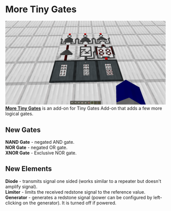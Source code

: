 # More Tiny Gates
![all](https://github.com/AmonDeShir/more-tiny-gates/blob/1.20/screenshots/all.png?raw=true)\
[**More Tiny Gates**](https://www.curseforge.com/minecraft/mc-mods/more-tiny-gates) is an add-on for Tiny Gates Add-on that adds a few more logical gates.

## New Gates
**NAND Gate** - negated AND gate.\
**NOR Gate** - negated OR gate.\
**XNOR Gate** - Exclusive NOR gate.

## New Elements
**Diode** - transmits signal one sided (works similar to a repeater but doesn't amplify signal).\
**Limiter** - limits the received redstone signal to the reference value.\
**Generator** - generates a redstone signal (power can be configured by left-clicking on the generator). It is turned off if powered.
